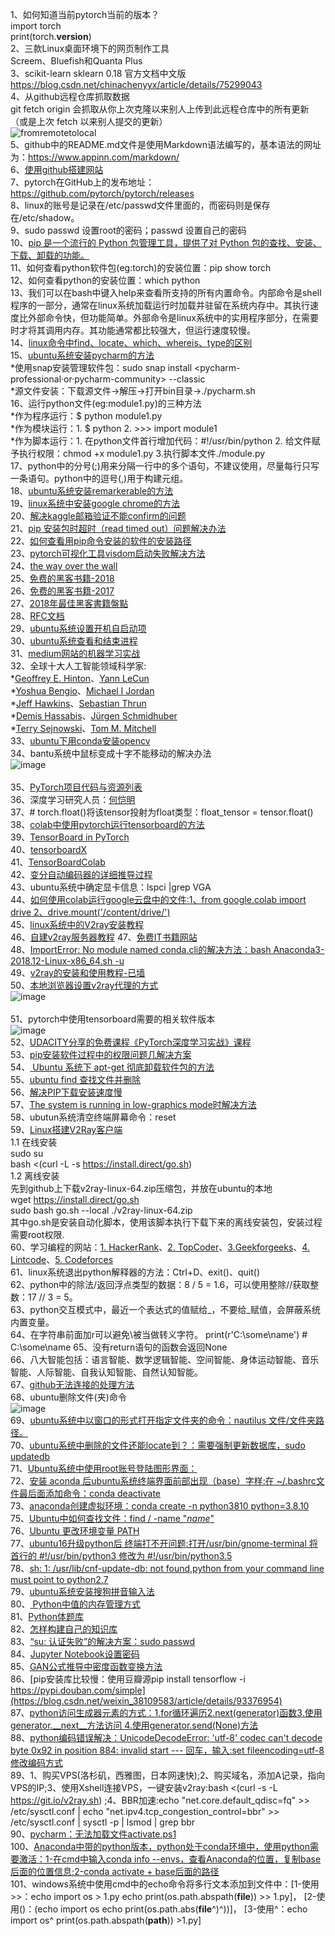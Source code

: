 1、如何知道当前pytorch当前的版本？<br>
import torch<br>
print(torch.__version__)<br>
2、三款Linux桌面环境下的网页制作工具<br>
Screem、Bluefish和Quanta Plus <br>
3、scikit-learn sklearn 0.18 官方文档中文版<br>
https://blog.csdn.net/chinachenyyx/article/details/75299043<br>
4、从github远程仓库抓取数据<br>
git fetch origin 会抓取从你上次克隆以来别人上传到此远程仓库中的所有更新（或是上次 fetch 以来别人提交的更新）<br>
![fromremotetolocal](https://github.com/Ryan-Lily/python-learning-notes/blob/master/images/Fetch-and-Pull.png)<br>
5、github中的README.md文件是使用Markdown语法编写的，基本语法的网址为：https://www.appinn.com/markdown/<br>
6、[使用github搭建网站](https://blog.csdn.net/pipisorry/article/details/51707366)<br>
7、pytorch在GitHub上的发布地址：https://github.com/pytorch/pytorch/releases  
8、linux的账号是记录在/etc/passwd文件里面的，而密码则是保存在/etc/shadow。  
9、sudo passwd 设置root的密码；passwd 设置自己的密码  
10、[pip 是一个流行的 Python 包管理工具，提供了对 Python 包的查找、安装、下载、卸载的功能。](https://blog.csdn.net/liuchunming033/article/details/39578019)  
11、如何查看python软件包(eg:torch)的安装位置：pip show torch  
12、如何查看python的安装位置：which python  
13、我们可以在bash中键入help来查看所支持的所有内置命令。内部命令是shell程序的一部分，通常在linux系统加载运行时加载并驻留在系统内存中。其执行速度比外部命令快，但功能简单。外部命令是linux系统中的实用程序部分，在需要时才将其调用内存。其功能通常都比较强大，但运行速度较慢。  
14、[linux命令中find、locate、which、whereis、type的区别](https://www.cnblogs.com/jycjy/p/6940544.html)  
15、[ubuntu系统安装pycharm的方法](https://www.jetbrains.com/help/pycharm/install-and-set-up-pycharm.html#linux)  
*使用snap安装管理软件包：sudo snap install <pycharm-professional·or·pycharm-community> --classic  
*源文件安装：下载源文件->解压->打开bin目录->./pycharm.sh  
16、运行python文件(eg:module1.py)的三种方法  
*作为程序运行：$ python module1.py  
*作为模块运行：1. $ python 2. >>> import module1  
*作为脚本运行：1. 在python文件首行增加代码：#!/usr/bin/python 2. 给文件赋予执行权限：chmod +x module1.py 3.执行脚本文件./module.py  
17、python中的分号(;)用来分隔一行中的多个语句，不建议使用，尽量每行只写一条语句。python中的逗号(,)用于构建元组。  
18、[ubuntu系统安装remarkerable的方法](https://blog.csdn.net/jq_ak47/article/details/54313983)  
19、[linux系统中安装google chrome的方法](https://blog.csdn.net/cv_you/article/details/77340262)  
20、[解决kaggle邮箱验证不能confirm的问题](https://blog.csdn.net/zs15321583801/article/details/79674741)  
21、[pip 安装包时超时（read timed out）问题解决办法](https://blog.csdn.net/github_37216944/article/details/69500990)  
22、[如何查看用pip命令安装的软件的安装路径](https://blog.csdn.net/jiangmengying01/article/details/78966174/)  
23、[pytorch可视化工具visdom启动失败解决方法](https://blog.csdn.net/qq_22194315/article/details/78827185)  
24、[the way over the wall](https://briian.com/7509/)  
25、[免费的黑客书籍-2018](http://omgfoss.com/best-ethical-hacking-pdf-books-free-download/)  
26、[免费的黑客书籍-2017](https://techviral.net/best-hacking-ebooks/)  
27、[2018年最佳黑客書籍盤點](https://tdaily.news/tech/88184)  
28、[RFC文档](https://www.rfc-editor.org/)  
29、[ubuntu系统设置开机自启动项](https://www.cnblogs.com/EasonJim/p/7573292.html)  
30、[ubuntu系统查看和结束进程](https://blog.csdn.net/caomin1hao/article/details/78700282)  
31、[medium网站的机器学习实战](https://medium.com/machine-learning-in-practice)  
32、全球十大人工智能领域科学家:  
*[Geoffrey E. Hinton](http://www.cs.toronto.edu/~hinton/)、[Yann LeCun](http://yann.lecun.com/)  
*[Yoshua Bengio](http://www.iro.umontreal.ca/~bengioy/yoshua_en/index.html)、[Michael I Jordan](https://people.eecs.berkeley.edu/~jordan/)  
*[Jeff Hawkins](https://numenta.com/)、[Sebastian Thrun](http://robots.stanford.edu/)  
*[Demis Hassabis](https://deepmind.com/)、[Jürgen Schmidhuber](http://people.idsia.ch/~juergen/)  
*[Terry Sejnowski](https://www.salk.edu/scientist/terrence-sejnowski/)、[Tom M. Mitchell](http://www.cs.cmu.edu/~tom/)  
33、[ubuntu下用conda安装opencv](https://blog.csdn.net/wds2435629591/article/details/78694463)  
34、bantu系统中鼠标变成十字不能移动的解决办法  
![image](https://github.com/Ryan-Lily/python-learning-notes/blob/master/images/ubuntu%E9%BC%A0%E6%A0%87%E5%8F%98%E6%88%90%E5%8D%81%E5%AD%97%E5%BD%A2%E7%8A%B6%E6%97%A0%E6%B3%95%E7%82%B9%E5%87%BB.png)<br>    
35、[PyTorch项目代码与资源列表](http://www.sohu.com/a/164171974_741733)  
36、深度学习研究人员：[何恺明](http://kaiminghe.com/)  
37、# torch.float()将该tensor投射为float类型：float_tensor = tensor.float()  
38、[colab中使用pytorch运行tensorboard的方法](https://medium.com/looka-engineering/how-to-use-tensorboard-with-pytorch-in-google-colab-1f76a938bc34)  
39、[TensorBoard in PyTorch](https://github.com/yunjey/pytorch-tutorial/tree/master/tutorials/04-utils/tensorboard)  
40、[tensorboardX](https://github.com/lanpa/tensorboardX)  
41、[TensorBoardColab](https://github.com/taomanwai/tensorboardcolab)  
42、[变分自动编码器的详细推导过程](https://blog.csdn.net/ustbfym/article/details/78870990)  
43、ubuntu系统中确定显卡信息：lspci |grep VGA  
44、[如何使用colab运行google云盘中的文件:1、from google.colab import drive 2、drive.mount('/content/drive/')](https://medium.com/deep-learning-turkey/google-colab-free-gpu-tutorial-e113627b9f5d)  
45、[linux系统中的V2ray安装教程](https://www.v2ray.com/chapter_00/install.html)  
46、[自建v2ray服务器教程](https://gitlab.com/Alvin9999/free/wikis/%E8%87%AA%E5%BB%BAv2ray%E6%9C%8D%E5%8A%A1%E5%99%A8%E6%95%99%E7%A8%8B  )
47、[免费IT书籍网站](http://www.allitebooks.org/)  
48、[ImportError: No module named conda.cli的解决方法：bash Anaconda3-2018.12-Linux-x86_64.sh -u](https://www.wandouip.com/t5i217365/)  
49、[v2ray的安装和使用教程-已墙](https://www.v2ray.com/chapter_00/install.html)  
50、[本地浏览器设置v2ray代理的方式](https://unixetc.com/post/v2ray-client-configuration-example-in-ubuntu/)  
![image](https://github.com/Ryan-Lily/python-learning-notes/blob/master/images/%E6%9C%AC%E5%9C%B0%E6%B5%8F%E8%A7%88%E5%99%A8v2ray%E8%AE%BE%E7%BD%AE.png)<br>   
51、pytorch中使用tensorboard需要的相关软件版本  
![image](https://github.com/Ryan-Lily/python-learning-notes/blob/master/images/tensorboard%E7%9B%B8%E5%85%B3%E8%BD%AF%E4%BB%B6%E7%89%88%E6%9C%AC.png)  
52、[UDACITY分享的免费课程《PyTorch深度学习实战》课程](https://cn.udacity.com/course/deep-learning-pytorch--ud188)    
53、[pip安装软件过程中的权限问题几解决方案](https://blog.csdn.net/zhe_csdn/article/details/99430519)   
54、[ Ubuntu 系统下 apt-get 彻底卸载软件包的方法 ](https://learnku.com/articles/16390)  
55、[ubuntu find 查找文件并删除](https://blog.csdn.net/jiao_zhoucy/article/details/8757564)  
56、[解决PIP下载安装速度慢](https://www.cnblogs.com/shengwang/p/9979764.html)  
57、[The system is running in low-graphics mode时解决方法](https://blog.csdn.net/qingfengxiaosong/article/details/83042724)  
58、ubutun系统清空终端屏幕命令：reset  
59、[Linux搭建V2Ray客户端](https://www.wandouip.com/t5i197953/)    
1.1 在线安装  
sudo su  
bash <(curl -L -s https://install.direct/go.sh)  
1.2 离线安装  
先到github上下载v2ray-linux-64.zip压缩包，并放在ubuntu的本地  
wget https://install.direct/go.sh  
sudo bash go.sh --local ./v2ray-linux-64.zip   
其中go.sh是安装自动化脚本，使用该脚本执行下载下来的离线安装包，安装过程需要root权限.  
60、学习编程的网站：[1. HackerRank](https://www.hackerrank.com/)、[2. TopCoder](https://www.topcoder.com/)、[3.Geekforgeeks](https://www.geeksforgeeks.org/)、[4. Lintcode](https://www.lintcode.com/)、[5. Codeforces](http://codeforces.com/)  
61、linux系统退出python解释器的方法：Ctrl+D、exit()、quit()  
62、python中的除法/返回浮点类型的数据：8 / 5 = 1.6，可以使用整除//获取整数：17 // 3 = 5。  
63、python交互模式中，最近一个表达式的值赋给_，不要给_赋值，会屏蔽系统内置变量。  
64、在字符串前面加r可以避免\被当做转义字符。 print(r'C:\some\name')  # C:\some\name
65、没有return语句的函数会返回None  
66、八大智能包括：语言智能、数学逻辑智能、空间智能、身体运动智能、音乐智能、人际智能、自我认知智能、自然认知智能。  
67、[github无法连接的处理方法](https://www.cnblogs.com/sunjinggege/p/14430828.html)  
68、ubuntu删除文件(夹)命令  
![image](https://github.com/Ryan-Lily/python-learning-notes/blob/master/images/ubuntu%E5%88%A0%E9%99%A4%E6%96%87%E4%BB%B6(%E5%A4%B9)%E5%91%BD%E4%BB%A4.png)  
69、[ubuntu系统中以窗口的形式打开指定文件夹的命令：nautilus 文件/文件夹路径。](https://blog.csdn.net/chenwenxin/article/details/44174563)    
70、[ubuntu系统中删除的文件还能locate到？：需要强制更新数据库，sudo updatedb](https://blog.csdn.net/weixin_38554662/article/details/80687947)   
71、[Ubuntu系统中使用root账号登陆图形界面：](https://jingyan.baidu.com/article/bad08e1e224b2709c85121f1.html)  
72、[安装 aconda 后ubuntu系统终端界面前部出现（base）字样:在 ~/.bashrc文件最后面添加命令：conda deactivate](https://blog.csdn.net/weixin_42033981/article/details/87991200)  
73、[anaconda创建虚拟环境：conda  create -n python3810  python=3.8.10](https://blog.csdn.net/ITLearnHall/article/details/81708148?utm_medium=distribute.pc_relevant.none-task-blog-2%7Edefault%7EOPENSEARCH%7Edefault-5.no_search_link&depth_1-utm_source=distribute.pc_relevant.none-task-blog-2%7Edefault%7EOPENSEARCH%7Edefault-5.no_search_link)  
75、[Ubuntu中如何查找文件：find / -name "*name*"](https://jingyan.baidu.com/article/3065b3b6b28b7cbecff8a4e8.html)  
76、[Ubuntu 更改环境变量 PATH](https://blog.csdn.net/qq_326324545/article/details/88956180)  
77、[ubuntu16升级python后 终端打不开问题:打开/usr/bin/gnome-terminal 将首行的 #!/usr/bin/python3 修改为 #!/usr/bin/python3.5](https://blog.csdn.net/zhang_xiaoqiang/article/details/112685940)  
78、[sh: 1: /usr/lib/cnf-update-db: not found,python from your command line must point to python2.7](https://www.py4u.net/discuss/1130276)  
79、[ubuntu系统安装搜狗拼音输入法](https://pinyin.sogou.com/linux/help.php)  
80、[ Python中值的内存管理方式](https://www.sohu.com/a/222046366_797291)  
81、[Python体题库](https://wenku.baidu.com/view/166b2162bf23482fb4daa58da0116c175f0e1ebd.html###)  
82、[怎样构建自己的知识库](https://mp.weixin.qq.com/s?__biz=MzIzMzMzOTI3Nw==&mid=2247503863&idx=1&sn=19429688c6561f675d7ec88dbcf33a8a&chksm=e885af15dff2260394e8d882276cd6e74971213cec252f6f98447c009fd5aa9439c6589c2ed6&mpshare=1&scene=1&srcid=1007C3WYQE2gakfx58L1kSLW&sharer_sharetime=1633610404126&sharer_shareid=77d493a38a13fa7734aa57e6368142c2&exportkey=AbQ9wso2XybcDALdci2JFdA%3D&pass_ticket=dFNTBuMdoGHBiOT79bvEvAj77B%2FWyark45lOKct4PicYMmMTQouuOPsBweaJfKpe&wx_header=0#rd)  
83、[“su: 认证失败”的解决方案：sudo passwd](https://blog.51cto.com/studiogang/385223)  
84、[Jupyter Notebook设置密码](https://blog.csdn.net/smile_Shujie/article/details/88357371)  
85、[GAN公式推导中密度函数变换方法](https://blog.csdn.net/bingfeiqiji/article/details/81908948)  
86、[pip安装库比较慢：使用豆瓣源pip install tensorflow -i https://pypi.douban.com/simple](https://blog.csdn.net/weixin_38109583/article/details/93376954)  
87、[python访问生成器元素的方式：1.for循环遍历2.next(generator)函数3.使用generator.__next__方法访问 4.使用generator.send(None)方法](https://blog.csdn.net/weixin_45222544/article/details/94123503)  
88、[python编码错误解决：UnicodeDecodeError: 'utf-8' codec can't decode byte 0x92 in position 884: invalid start --- 回车，输入:set fileencoding=utf-8 修改编码方式](https://blog.csdn.net/wiki347552913/article/details/88060582)  
89、1、购买VPS(洛杉矶，西雅图，日本网速快);2、购买域名，添加A记录，指向VPS的IP;3、使用Xshell连接VPS，一键安装v2ray:bash <(curl -s -L https://git.io/v2ray.sh) ;4、BBR加速:echo "net.core.default_qdisc=fq" >> /etc/sysctl.conf | echo "net.ipv4.tcp_congestion_control=bbr" >> /etc/sysctl.conf | sysctl -p  | lsmod | grep bbr   
90、[pycharm：无法加载文件activate.ps1](https://zhangphil.blog.csdn.net/article/details/124869193?spm=1001.2101.3001.6661.1&utm_medium=distribute.pc_relevant_t0.none-task-blog-2%7Edefault%7ECTRLIST%7Edefault-1-124869193-blog-114671141.pc_relevant_multi_platform_whitelistv1&depth_1-utm_source=distribute.pc_relevant_t0.none-task-blog-2%7Edefault%7ECTRLIST%7Edefault-1-124869193-blog-114671141.pc_relevant_multi_platform_whitelistv1&utm_relevant_index=1)  
100、[Anaconda中带的python版本，python处于conda环境中，使用python需要激活：1-在cmd中输入conda info --envs，查看Anaconda的位置，复制base后面的位置信息;2-conda activate + base后面的路径](https://blog.csdn.net/weixin_42921328/article/details/90406735)  
101、windows系统中使用cmd中的echo命令将多行文本添加到文件中：[1-使用>>：echo import os > 1.py echo print(os.path.abspath(__file__)) >> 1.py]， [2-使用()：(echo import os echo print(os.path.abs(__file__^)^))]， [3-使用^：echo import os^ print(os.path.abspath(__path__)) >1.py]  
